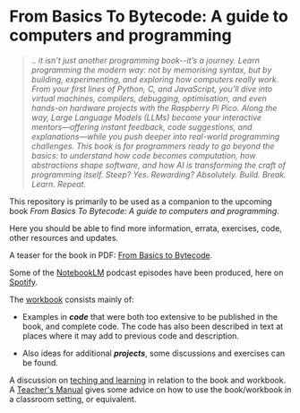 # From Basics To Bytecode: A guide to computers and programming

> *.. it isn’t just another programming book--it’s a journey.
> Learn programming the modern way: not by memorising syntax, but by building, experimenting,
> and exploring how computers really work. From your first lines of Python, C, and JavaScript,
> you’ll dive into virtual machines, compilers, debugging, optimisation, and even hands-on
> hardware projects with the Raspberry Pi Pico.
> Along the way, Large Language Models (LLMs) become your interactive mentors—offering instant
> feedback, code suggestions, and explanations—while you push deeper into real-world programming
> challenges.
> This book is for programmers ready to go beyond the basics: to understand how code becomes
> computation, how abstractions shape software, and how AI is transforming the craft of programming itself.
> Steep? Yes. Rewarding? Absolutely.
> Build. Break. Learn. Repeat.*



This repository is primarily to be used as a companion to the upcoming book
*From Basics To Bytecode: A guide to computers and programming*.

Here you should be able to find more information, errata, exercises, code,
other resources and updates.


A teaser for the book in PDF: [From Basics to Bytecode](./book/README.md).

Some of the [NotebookLM](https://notebooklm.google.com/)
podcast episodes have been produced, here on
[Spotify](https://open.spotify.com/show/6urznNfbNTV33HOPJ7mcbQ?si=U1r_G6ySSGmQCHZqvbL4bw).

The [workbook](./workbook) consists mainly of:

* Examples in __*code*__ that were both too extensive to be published in
the book, and complete code. The code has also been described in text at
places where it may add to previous code and description.

* Also ideas for additional __*projects*__, some discussions and exercises
can be found.

A discussion on [teching and learning](./teach/) in relation to the book and workbook.
A [Teacher's Manual](./teach/TEACH.md) gives some advice on how to use the
book/workbook in a classroom setting, or equivalent.
